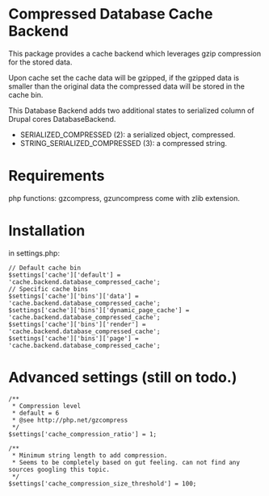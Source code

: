 # Compressed Database Cache Backend

This package provides a cache backend which leverages gzip compression for the
stored data.

Upon cache set the cache data will be gzipped, if the gzipped data is smaller
than the original data the compressed data will be stored in the cache bin.

This Database Backend adds two additional states to serialized column of Drupal
cores DatabaseBackend.

- SERIALIZED_COMPRESSED (2): a serialized object, compressed.
- STRING_SERIALIZED_COMPRESSED (3): a compressed string.

# Requirements

php functions: gzcompress, gzuncompress come with zlib extension.

# Installation

in settings.php:

    // Default cache bin
    $settings['cache']['default'] = 'cache.backend.database_compressed_cache';
    // Specific cache bins
    $settings['cache']['bins']['data'] = 'cache.backend.database_compressed_cache';
    $settings['cache']['bins']['dynamic_page_cache'] = 'cache.backend.database_compressed_cache';
    $settings['cache']['bins']['render'] = 'cache.backend.database_compressed_cache';
    $settings['cache']['bins']['page'] = 'cache.backend.database_compressed_cache';

# Advanced settings (still on todo.)

    /**
     * Compression level
     * default = 6
     * @see http://php.net/gzcompress
     */
    $settings['cache_compression_ratio'] = 1;

    /**
     * Minimum string length to add compression.
     * Seems to be completely based on gut feeling. can not find any sources googling this topic.
     */
    $settings['cache_compression_size_threshold'] = 100;
